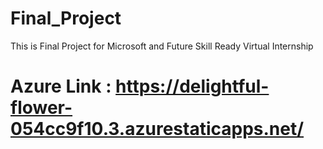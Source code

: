 # Final_Project
This is Final Project for Microsoft and Future Skill Ready Virtual Internship 
# Azure Link : https://delightful-flower-054cc9f10.3.azurestaticapps.net/
